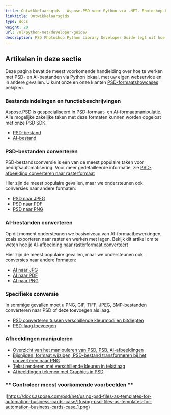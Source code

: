 ```yaml
---
title: Ontwikkelaarsgids - Aspose.PSD voor Python via .NET. Photoshop-bestand en Illustrator-bestand Manipulatie API
linktitle: Ontwikkelaarsgids
type: docs
weight: 20
url: /nl/python-net/developer-guide/
description: PSD Photoshop Python Library Developer Guide legt uit hoe Python te gebruiken om lokaal met PSD- en Ai-bestanden te werken, via uw eigen webservice of in andere gevallen.
---
```


## **Artikelen in deze sectie**
Deze pagina bevat de meest voorkomende handleiding over hoe te werken met PSD- en Ai-bestanden via Python lokaal, met uw eigen webservice en in andere gevallen. U kunt onze en onze klanten [PSD-formaatshowcases](/psd/nl/python-net/showcases/) bekijken.

### **Bestandsindelingen en functiebeschrijvingen**
Aspose.PSD is gespecialiseerd in PSD-formaat- en Ai-formaatmanipulatie. Alle mogelijke zakelijke taken met deze formaten kunnen worden opgelost met onze PSD SDK.

- [PSD-bestand](/psd/nl/net/psd-file/)
- [AI-bestand](/psd/nl/net/ai-adobe-illustrator-format/)

### **PSD-bestanden converteren**
PSD-bestandsconversie is een van de meest populaire taken voor bedrijfsautomatisering. Voor meer gedetailleerde informatie, zie [PSD-afbeelding converteren naar rasterformaat](/psd/nl/python-net/converting-psd-image-to-raster-format/)

Hier zijn de meest populaire gevallen, maar we ondersteunen ook conversies naar andere formaten:

- [PSD naar JPEG](/psd/nl/python-net/convert/psd-to-jpg/) 
- [PSD naar PDF](/psd/nl/python-net/convert/psd-to-pdf/) 
- [PSD naar PNG](/psd/nl/python-net/convert/psd-to-png/) 

### **AI-bestanden converteren**
Op dit moment ondersteunen we basisniveau van AI-formaatbewerkingen, zoals exporteren naar raster en werken met lagen. Bekijk dit artikel om te weten hoe je [AI-afbeelding naar rasterformaat converteert](/psd/nl/python-net/ai-file-manipulation/)

Hier zijn de meest populaire gevallen, maar we ondersteunen ook conversies naar andere formaten:

- [AI naar JPG](/psd/nl/python-net/convert/ai-to-jpg/) 
- [AI naar PDF](/psd/nl/python-net/convert/ai-to-pdf/) 
- [AI naar PNG](/psd/nl/python-net/convert/ai-to-png/)

### **Specifieke conversie**
In sommige gevallen moet u PNG, GIF, TIFF, JPEG, BMP-bestanden converteren naar PSD of deze toevoegen als laag.

- [PSD converteren tussen verschillende kleurmodi en bitdiepten](/psd/nl/python-net/bit-depth-color-mode-convert/)
- [PSD-laag toevoegen](/psd/nl/python-net/add-layer-from-file-for-editing/)

### **Afbeeldingen manipuleren**
- [Overzicht van het manipuleren van PSD, PSB, AI-afbeeldingen](/psd/nl/python-net/update-psd-psb-files-with-python/)
- [Bijsnijden, formaat wijzigen, PSD-bestand transformeren bij het converteren naar PNG](/psd/nl/python-net/psd-layer-manipulation/)
- [Tekst renderen met verschillende kleuren in tekstlaag](/psd/nl/python-net/working-with-drawing-images/)
- [Afbeeldingen tekenen met Graphics in PSD](/psd/nl/python-net/graphics-api/) 

### ** Controleer meest voorkomende voorbeelden **

![https://docs.aspose.com/psd/net/using-psd-files-as-templates-for-automation-business-cards-case/](using-psd-files-as-templates-for-automation-business-cards-case_1.png)
